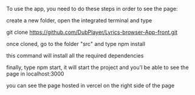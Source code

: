 To use the app, you need to do these steps in order to see the page:

create a new folder, open the integrated terminal and type

git clone https://github.com/DubPlayer/Lyrics-browser-App-front.git

once cloned, go to the folder "src" and type npm install

this command will install all the required dependencies

finally, type npm start, it will start the project and you'l be able to see the page in localhost:3000

you can see the page hosted in vercel on the right side of the page



